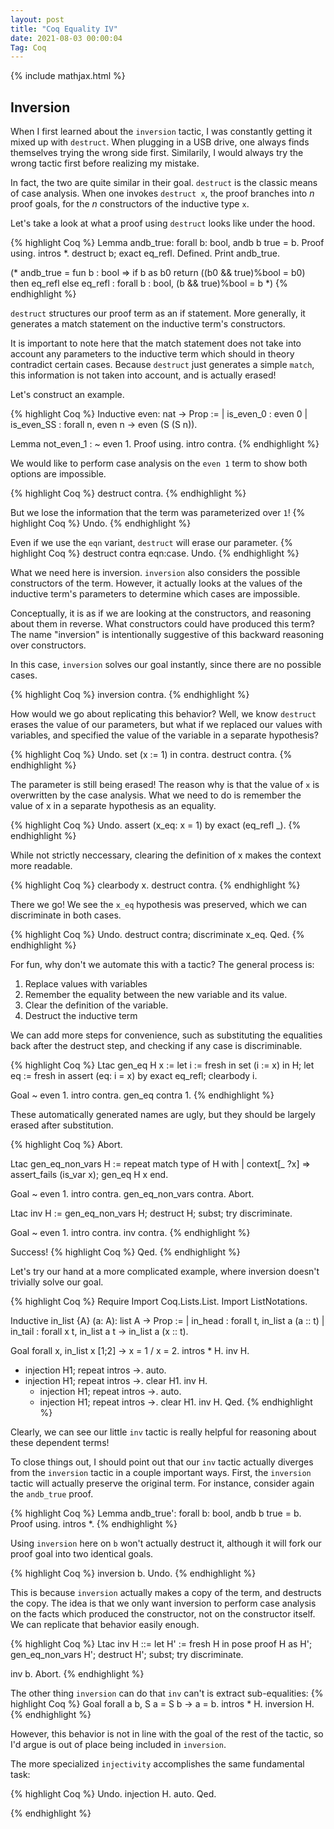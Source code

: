 ```yaml
---
layout: post
title: "Coq Equality IV"
date: 2021-08-03 00:00:04
Tag: Coq
---
```


{% include mathjax.html %}

<!-- Click [here](/assets/coq/Inversion.v) for the corresponding Coq file. -->

## Inversion

 When I first learned about the `inversion` tactic, I was constantly getting it 
   mixed up with `destruct`. When plugging in a USB drive, one always finds themselves 
   trying the wrong side first. Similarily, I would always try the wrong tactic first
   before realizing my mistake.

   In fact, the two are quite similar in their goal. `destruct` is the classic means 
   of case analysis. When one invokes `destruct x`, the proof branches into $n$ proof 
   goals, for the $n$ constructors of the inductive type `x`.

   Let's take a look at what a proof using `destruct` looks like under the hood.
 
{% highlight Coq %}
Lemma andb_true: forall b: bool, andb b true = b.
Proof using.
  intros *.
  destruct b; exact eq_refl.
Defined.
Print andb_true.

(* andb_true = 
   fun b : bool =>
   if b as b0 return ((b0 && true)%bool = b0) then eq_refl else eq_refl
	    : forall b : bool, (b && true)%bool = b
 *)
{% endhighlight %}


 `destruct` structures our proof term as an if statement. More generally, it 
   generates a match statement on the inductive term's constructors.

   It is important to note here that the match statement does not take into account 
   any parameters to the inductive term which should in theory contradict certain 
   cases. Because `destruct` just generates a simple `match`, this information is 
   not taken into account, and is actually erased!

   Let's construct an example.
 

{% highlight Coq %}
Inductive even: nat -> Prop :=
  | is_even_0  : even 0
  | is_even_SS : forall n, even n -> even (S (S n)).

Lemma not_even_1 : ~ even 1.
Proof using.
  intro contra.
{% endhighlight %}


 We would like to perform case analysis on the `even 1` term to show both options
   are impossible.
 
{% highlight Coq %}
  destruct contra.
{% endhighlight %}


 But we lose the information that the term was parameterized over `1`! 
{% highlight Coq %}
  Undo.
{% endhighlight %}


 Even if we use the `eqn` variant, `destruct` will erase our parameter. 
{% highlight Coq %}
  destruct contra eqn:case.
  Undo.
{% endhighlight %}


 What we need here is inversion. `inversion` also considers the possible constructors 
   of the term. However, it actually looks at the values of the inductive term's 
   parameters to determine which cases are impossible.

   Conceptually, it is as if we are looking at the constructors, and reasoning about 
   them in reverse. What constructors could have produced this term? The name
   "inversion" is intentionally suggestive of this backward reasoning over constructors.

   In this case, `inversion` solves our goal instantly, since there are no possible 
   cases.
 
{% highlight Coq %}
  inversion contra.
{% endhighlight %}


 How would we go about replicating this behavior? Well, we know `destruct` erases 
   the value of our parameters, but what if we replaced our values with variables, 
   and specified the value of the variable in a separate hypothesis?
 
{% highlight Coq %}
  Undo.
  set (x := 1) in contra.
  destruct contra.
{% endhighlight %}


 The parameter is still being erased! The reason why is that the value of `x` is 
   overwritten by the case analysis. What we need to do is remember the value of x 
   in a separate hypothesis as an equality.
 
{% highlight Coq %}
  Undo.
  assert (x_eq: x = 1) by exact (eq_refl _).
{% endhighlight %}


 While not strictly neccessary, clearing the definition of x makes the context
   more readable.
 
{% highlight Coq %}
  clearbody x.
  destruct contra.
{% endhighlight %}


 There we go! We see the `x_eq` hypothesis was preserved, which we can discriminate 
   in both cases.
 
{% highlight Coq %}
  Undo.
  destruct contra; discriminate x_eq.
Qed.
{% endhighlight %}


 For fun, why don't we automate this with a tactic? The general process is:
   1. Replace values with variables
   2. Remember the equality between the new variable and its value.
   3. Clear the definition of the variable.
   4. Destruct the inductive term

   We can add more steps for convenience, such as substituting the equalities 
   back after the destruct step, and checking if any case is discriminable.
 

{% highlight Coq %}
Ltac gen_eq H x := 
  let i := fresh in 
  set (i := x) in H;
  let eq := fresh in 
  assert (eq: i = x) by exact eq_refl;
  clearbody i.

Goal ~ even 1.
  intro contra.
  gen_eq contra 1.
{% endhighlight %}


 These automatically generated names are ugly, but they should be largely erased 
   after substitution.

{% highlight Coq %}
Abort.

Ltac gen_eq_non_vars H := 
  repeat match type of H with 
  | context[_ ?x] =>
      assert_fails (is_var x);
      gen_eq H x
  end.

Goal ~ even 1.
  intro contra.
  gen_eq_non_vars contra.
Abort.

Ltac inv H :=
  gen_eq_non_vars H;
  destruct H;
  subst;
  try discriminate.

Goal ~ even 1.
  intro contra.
  inv contra.
{% endhighlight %}

 Success! 
{% highlight Coq %}
Qed.
{% endhighlight %}


 Let's try our hand at a more complicated example, where inversion doesn't trivially 
   solve our goal.
 
{% highlight Coq %}
Require Import Coq.Lists.List.
Import ListNotations.

Inductive in_list {A} (a: A): list A -> Prop :=
  | in_head : forall t,
      in_list a (a :: t)
  | in_tail : forall x t,
      in_list a t ->
      in_list a (x :: t).

Goal forall x, in_list x [1;2] -> x = 1 \/ x = 2.
  intros * H.
  inv H.
  - injection H1; repeat intros ->.
    auto.
  - injection H1; repeat intros ->.
    clear H1.
    inv H.
    + injection H1; repeat intros ->. 
      auto.
    + injection H1; repeat intros ->.
      clear H1.
      inv H.
Qed.
{% endhighlight %}


 Clearly, we can see our little `inv` tactic is really helpful for reasoning about 
   these dependent terms!

   To close things out, I should point out that our `inv` tactic actually diverges from 
   the `inversion` tactic in a couple important ways. First, the `inversion` tactic
   will actually preserve the original term. For instance, consider again the 
   `andb_true` proof.
 

{% highlight Coq %}
Lemma andb_true': forall b: bool, andb b true = b.
Proof using.
  intros *.
{% endhighlight %}


 Using `inversion` here on `b` won't actually destruct it, although it will fork
   our proof goal into two identical goals.
 
{% highlight Coq %}
  inversion b.
  Undo.
{% endhighlight %}


 This is because `inversion` actually makes a copy of the term, and destructs the 
   copy. The idea is that we only want inversion to perform case analysis on the facts 
   which produced the constructor, not on the constructor itself. We can replicate that
   behavior easily enough.
 
{% highlight Coq %}
Ltac inv H ::=
  let H' := fresh H in
  pose proof H as H';
  gen_eq_non_vars H';
  destruct H';
  subst;
  try discriminate.

  inv b.
Abort.
{% endhighlight %}


 The other thing `inversion` can do that `inv` can't is extract sub-equalities: 
{% highlight Coq %}
Goal forall a b, S a = S b -> a = b.
  intros * H.
  inversion H.
{% endhighlight %}


 However, this behavior is not in line with the goal of the rest of the tactic,
   so I'd argue is out of place being included in `inversion`.

   The more specialized `injectivity` accomplishes the same fundamental task:
 
{% highlight Coq %}
  Undo.
  injection H.
  auto.
Qed.

{% endhighlight %}

